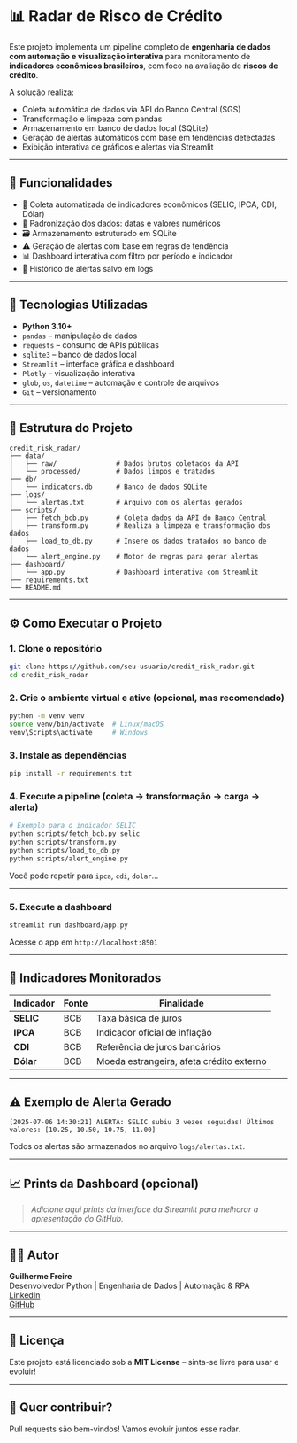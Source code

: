 # 📊 Radar de Risco de Crédito

Este projeto implementa um pipeline completo de **engenharia de dados com automação e visualização interativa** para monitoramento de **indicadores econômicos brasileiros**, com foco na avaliação de **riscos de crédito**.

A solução realiza:
- Coleta automática de dados via API do Banco Central (SGS)
- Transformação e limpeza com pandas
- Armazenamento em banco de dados local (SQLite)
- Geração de alertas automáticos com base em tendências detectadas
- Exibição interativa de gráficos e alertas via Streamlit

---

## 🚀 Funcionalidades

- 🔄 Coleta automatizada de indicadores econômicos (SELIC, IPCA, CDI, Dólar)
- 🧼 Padronização dos dados: datas e valores numéricos
- 🗃️ Armazenamento estruturado em SQLite
- ⚠️ Geração de alertas com base em regras de tendência
- 📊 Dashboard interativa com filtro por período e indicador
- 📁 Histórico de alertas salvo em logs

---

## 🧱 Tecnologias Utilizadas

- **Python 3.10+**
- `pandas` – manipulação de dados
- `requests` – consumo de APIs públicas
- `sqlite3` – banco de dados local
- `Streamlit` – interface gráfica e dashboard
- `Plotly` – visualização interativa
- `glob`, `os`, `datetime` – automação e controle de arquivos
- `Git` – versionamento

---

## 📂 Estrutura do Projeto

```
credit_risk_radar/
├── data/
│   ├── raw/               # Dados brutos coletados da API
│   └── processed/         # Dados limpos e tratados
├── db/
│   └── indicators.db      # Banco de dados SQLite
├── logs/
│   └── alertas.txt        # Arquivo com os alertas gerados
├── scripts/
│   ├── fetch_bcb.py       # Coleta dados da API do Banco Central
│   ├── transform.py       # Realiza a limpeza e transformação dos dados
│   ├── load_to_db.py      # Insere os dados tratados no banco de dados
│   └── alert_engine.py    # Motor de regras para gerar alertas
├── dashboard/
│   └── app.py             # Dashboard interativa com Streamlit
├── requirements.txt
└── README.md
```

---

## ⚙️ Como Executar o Projeto

### 1. Clone o repositório
```bash
git clone https://github.com/seu-usuario/credit_risk_radar.git
cd credit_risk_radar
```

### 2. Crie o ambiente virtual e ative (opcional, mas recomendado)
```bash
python -m venv venv
source venv/bin/activate  # Linux/macOS
venv\Scripts\activate     # Windows
```

### 3. Instale as dependências
```bash
pip install -r requirements.txt
```

### 4. Execute a pipeline (coleta → transformação → carga → alerta)

```bash
# Exemplo para o indicador SELIC
python scripts/fetch_bcb.py selic
python scripts/transform.py
python scripts/load_to_db.py
python scripts/alert_engine.py
```

Você pode repetir para `ipca`, `cdi`, `dolar`…

---

### 5. Execute a dashboard

```bash
streamlit run dashboard/app.py
```

Acesse o app em `http://localhost:8501`

---

## 📌 Indicadores Monitorados

| Indicador | Fonte | Finalidade |
|-----------|-------|------------|
| **SELIC** | BCB   | Taxa básica de juros |
| **IPCA**  | BCB   | Indicador oficial de inflação |
| **CDI**   | BCB   | Referência de juros bancários |
| **Dólar** | BCB   | Moeda estrangeira, afeta crédito externo |

---

## ⚠️ Exemplo de Alerta Gerado

```
[2025-07-06 14:30:21] ALERTA: SELIC subiu 3 vezes seguidas! Últimos valores: [10.25, 10.50, 10.75, 11.00]
```

Todos os alertas são armazenados no arquivo `logs/alertas.txt`.

---

## 📈 Prints da Dashboard (opcional)

> _Adicione aqui prints da interface da Streamlit para melhorar a apresentação do GitHub._

---

## 👨‍💻 Autor

**Guilherme Freire**  
Desenvolvedor Python | Engenharia de Dados | Automação & RPA  
[LinkedIn](https://www.linkedin.com/in/seu-usuario)  
[GitHub](https://github.com/seu-usuario)

---

## 📎 Licença

Este projeto está licenciado sob a **MIT License** – sinta-se livre para usar e evoluir!

---

## 🌟 Quer contribuir?

Pull requests são bem-vindos! Vamos evoluir juntos esse radar.
